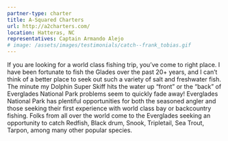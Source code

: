 ```yaml
---
partner-type: charter
title: A-Squared Charters
url: http://a2charters.com/
location: Hatteras, NC
representatives: Captain Armando Alejo
# image: /assets/images/testimonials/catch--frank_tobias.gif
---
```

If you are looking for a world class fishing trip, you’ve come to right place. I have been fortunate to fish the Glades over the past 20+ years, and I can’t think of a better place to seek out such a variety of salt and freshwater fish. The minute my Dolphin Super Skiff hits the water up “front” or the “back” of Everglades National Park problems seem to quickly fade away! Everglades National Park has plentiful opportunities for both the seasoned angler and those seeking their first experience with world class bay or backcountry fishing. Folks from all over the world come to the Everglades seeking an opportunity to catch Redfish, Black drum, Snook, Tripletail, Sea Trout, Tarpon, among many other popular species.
